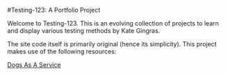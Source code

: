 #Testing-123: A Portfolio Project

Welcome to Testing-123. This is an evolving collection of projects to learn and display various testing methods by Kate Gingras.

The site code itself is primarily original (hence its simplicity). This project makes use of the following resources:

[Dogs As A Service](https://thedogapi.com)
